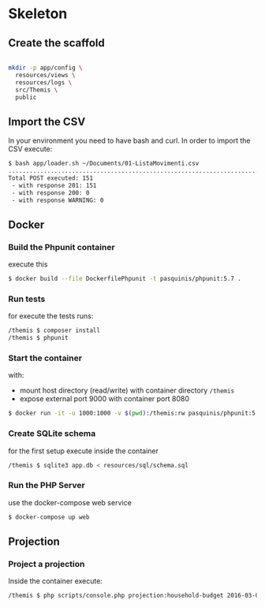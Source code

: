 # Skeleton

## Create the scaffold

```bash

mkdir -p app/config \
  resources/views \
  resources/logs \
  src/Themis \
  public

```
## Import the CSV

In your environment you need to have bash and curl.
In order to import the CSV execute:

```bash
$ bash app/loader.sh ~/Documents/01-ListaMovimenti.csv
.......................................................................................................................................................
Total POST executed: 151
 - with response 201: 151
 - with response 200: 0
 - with response WARNING: 0
```

## Docker

### Build the Phpunit container

execute this

```bash
$ docker build --file DockerfilePhpunit -t pasquinis/phpunit:5.7 .
```
### Run tests

for execute the tests runs:
```bash
/themis $ composer install
/themis $ phpunit
```

### Start the container

with:
- mount host directory (read/write) with container directory `/themis`
- expose external port 9000 with container port 8080

```bash
$ docker run -it -u 1000:1000 -v $(pwd):/themis:rw pasquinis/phpunit:5.7 sh
```

### Create SQLite schema

for the first setup execute inside the container

```bash
/themis $ sqlite3 app.db < resources/sql/schema.sql
```

### Run the PHP Server

use the docker-compose web service

```bash
$ docker-compose up web
```

## Projection

### Project a projection

Inside the container execute:
```bash
/themis $ php scripts/console.php projection:household-budget 2016-03-01 2016-04-01
```
